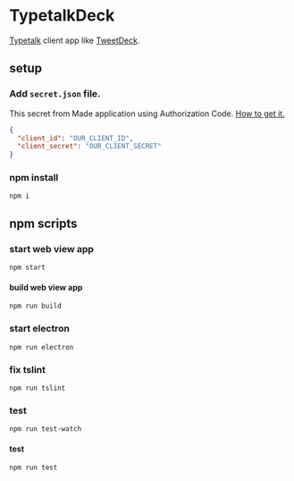 # TypetalkDeck

[Typetalk](https://www.typetalk.com) client app like [TweetDeck](https://tweetdeck.twitter.com/).

## setup
### Add `secret.json` file.
This secret from Made application using Authorization Code.
[How to get it.](https://developer.nulab-inc.com/ja/docs/typetalk/#code)

```json
{
  "client_id": "OUR_CLIENT_ID",
  "client_secret": "OUR_CLIENT_SECRET"
}
```

### npm install
```
npm i
```

## npm scripts
### start web view app
```
npm start
```

#### build web view app
```
npm run build
```

### start electron
```
npm run electron
```

### fix tslint
```
npm run tslint
```

### test
```
npm run test-watch
```

#### test
```
npm run test
```
